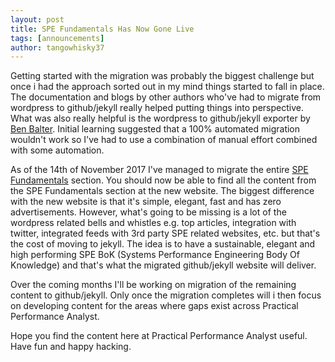 ```yaml
---
layout: post
title: SPE Fundamentals Has Now Gone Live 
tags: [announcements]
author: tangowhisky37
---
```


Getting started with the migration was probably the biggest challenge but once i had the approach sorted out in my mind things started to fall in place. The documentation and blogs by other authors who've had to migrate from wordpress to github/jekyll really helped putting things into perspective. What was also really helpful is the wordpress to github/jekyll exporter by [Ben Balter](https://github.com/benbalter/wordpress-to-jekyll-exporter). Initial learning suggested that a 100% automated migration wouldn't work so I've had to use a combination of manual effort combined with some automation.

As of the 14th of November 2017 I've managed to migrate the entire [SPE Fundamentals](https://tangowhisky37.github.io/PracticalPerformanceAnalyst/spe_fundamentals/) section. You should now be able to find all the content from the SPE Fundamentals section at the new website. The biggest difference with the new website is that it's simple, elegant, fast and has zero advertisements. However, what's going to be missing is a lot of the wordpress related bells and whistles e.g. top articles, integration with twitter, integrated feeds with 3rd party SPE related websites, etc. but that's the cost of moving to jekyll. The idea is to have a sustainable, elegant and high performing SPE BoK (Systems Performance Engineering Body Of Knowledge) and that's what the migrated github/jekyll website will deliver. 

Over the coming months I'll be working on migration of the remaining content to github/jekyll. Only once the migration completes will i then focus on developing content for the areas where gaps exist across Practical Performance Analyst. 

Hope you find the content here at Practical Performance Analyst useful. Have fun and happy hacking.
